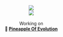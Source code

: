 

<div align="center">
    <img src="https://github-readme-stats.vercel.app/api?username=orlovmyk&show_icons=true&theme=chartreuse-dark&hide_border=true" />
</div>

<div align="center">
    <img src="https://profile-counter.glitch.me/orlovmyk/count.svg">
</div>

<br>
<div align="center">
    Working on
    <br>
    <b>🍍 <a href="https://github.com/Pineapple-Of-Evolution">Pineapple Of Evolution</a></b>
</div>


<!--
**orlovmyk/orlovmyk** is a ✨ _special_ ✨ repository because its `README.md` (this file) appears on your GitHub profile.

Here are some ideas to get you started:

- 🔭 I’m currently working on ...
- 🌱 I’m currently learning ...
- 👯 I’m looking to collaborate on ...
- 🤔 I’m looking for help with ...
- 💬 Ask me about ...
- 📫 How to reach me: ...
- 😄 Pronouns: ...
- ⚡ Fun fact: ...
-->
